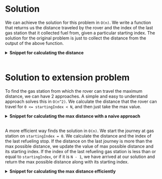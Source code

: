 # Solution

We can achieve the solution for this problem in `O(n)`. We write a function that returns us the distance traveled by the rover and the index of the last gas station that it collected fuel from, given a particular starting index. The solution for the original problem is just to collect the distance from the output of the above function.

<details>
  <summary><b>Snippet for calculating the distance</b></summary>

  ```cpp
// gasStations is expected to be sorted by location (the value of first element of the tuples in it)
// Returns the total distance traveled by the rover, along with the index of the last gas station that it refueled at.

// Example Input:
// circumference = 100
// N = 5
// gasStations = [(0, 30), (20, 10), (40, 20), (60, 50), (80, 10)]
// startingIndex = 3
// Expected Output: (120, 2)
tuple<long, int> getDistanceWithLastGasStationIndex(long circumference, int N, const vector<tuple<long, long>> &gasStations, int startingIndex)
{
    long capacity = 0;
    long distance = 0;
    long currentLocation, nextLocation, distanceToNextLocation;
    int index, nextIndex;

    for (int i = 0; i < N; i++)
    {
        index = (i + startingIndex) % N;
        nextIndex = (index + 1) % N;

        // Collect all the available gas
        capacity += get<1>(gasStations[index]);

        // Calculate distance to next location
        currentLocation = get<0>(gasStations[index]);
        nextLocation = get<0>(gasStations[nextIndex]);
        distanceToNextLocation = (nextLocation - currentLocation + circumference) % circumference;

        // Check if rover can reach next gas station
        if (capacity < distanceToNextLocation)
        {
            // Drive as much as possible before gas tank is empty
            distance += capacity;

            // index represents the last gas station where the rover fueled up
            return tuple(distance, index);
        }

        // Travel to next gas station
        distance += distanceToNextLocation;
        capacity -= distanceToNextLocation;
    }
    // The rover is at the starting gas station now.
    int lastGasStation = (startingIndex - 1 + N) % N;

    // Run till gas tank is empty.
    return tuple(distance + capacity, lastGasStation);
}

// Returns the total distance traveled by the rover from the gasStation at startingIndex
// Example Input:
// circumference = 100
// N = 5
// gasStations = [(0, 30), (20, 10), (40, 20), (60, 50), (80, 10)]
// startingIndex = 3
// Expected Output: 120
long getDistance(long circumference, int N, const vector<tuple<long, long>> &gasStations, int startingIndex)
{
    return get<0>(getDistanceWithLastGasStationIndex(circumference, N, gasStations, startingIndex));
}
```

</details>

<br>

# Solution to extension problem

To find the gas station from which the rover can travel the maximum distance, we can have 2 approaches. A simple and easy to understand approach solves this in `O(n^2)`. We calculate the distance that the rover can travel for `0 <= startingIndex < N`, and then just take the max value.


<details>
  <summary><b>Snippet for calculating the max distance with a naive approach</b></summary>

```cpp
// Calculates distances that rover can travel if it were to start at each gas station
// returns the max distance and its corresponding starting index
tuple<long, int> getMaxPossibleDistanceNaive(long circumference, int N, const vector<tuple<long, long>> &gasStations)
{
    long maxDistance = 0, currentDistance = 0;
    int maxStartingIndex = 0;
    for (int i = 0; i < N; i++)
    {
        currentDistance = getDistance(circumference, N, gasStations, i);
        if (currentDistance > maxDistance)
        {
            maxDistance = currentDistance;
            maxStartingIndex = i;
        }
    }

    return tuple(maxDistance, maxStartingIndex);
}
```
</details>
<br>

A more efficient way finds the solution in `O(n)`. We start the journey at gas station on `startingIndex = 0`. We calculate the distance and the index of the last refueling stop. If the distance on the last journey is more than the max possible distance, we update the value of max possible distance and its starting index. If the index of the last refueling gas station is less than or equal to `startingIndex`, or if it is `N - 1`, we have arrived at our solution and return the max possible distance along with its starting index.


<details>
  <summary><b>Snippet for calculating the max distance efficiently</b></summary>


```cpp
tuple<long, int> getMaxPossibleDistanceWithStartingIndex(long circumference, int N, const vector<tuple<long, long>> &gasStations)
{
    long maxDistance = 0, distance = 0;
    int maxDistanceStartingIndex = 0, startingIndex = 0;
    int lastGasStationIndex = -1;

    do {
        startingIndex = lastGasStationIndex + 1 % N;
        tie(distance, lastGasStationIndex) = getDistanceWithLastGasStationIndex(circumference, N, gasStations, startingIndex);
        if (distance > maxDistance)
        {
            maxDistance = distance;
            maxDistanceStartingIndex = startingIndex;
        }
    } while ((lastGasStationIndex >= startingIndex) && (lastGasStationIndex != N - 1));

    return tuple(maxDistance, maxDistanceStartingIndex);
}
```
</details>